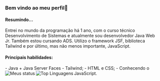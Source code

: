 ### Bem vindo ao meu perfil👋

<h4>Resumindo...</h4>
Entrei no mundo da programação há 1 ano, com o curso técnico Desenvolvimento de Sistemas e atualmente sou desenvolvedor Java Web Jr. Também estou cursando ADS. 
Utilizo o framework JSF, biblioteca Tailwind e por último, mas não menos importante, JavaScript.

<h4>Principais habilidades:</h4>
  - Java + Java Server Faces
  - Tailwind;
  - HTML e CSS;
  - Conhecendo o JavaScript.


<img alt="Meus status" align="Left" witdth="47%" src="https://github-readme-stats.vercel.app/api?username=MaikRibeiro&theme=cobalt"/>
<img alt="Top Linguagens" align="Left" witdth="47%" src="https://github-readme-stats.vercel.app/api/top-langs/?username=MaikRibeiro&layout=compact&theme=cobalt"/>
